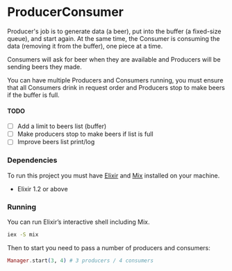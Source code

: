 # ProducerConsumer

Producer's job is to generate data (a beer), put into the buffer (a fixed-size queue), and start again. At the same time, the Consumer is consuming the data (removing it from the buffer), one piece at a time.

Consumers will ask for beer when they are available and Producers will be sending beers they made.

You can have multiple Producers and Consumers running, you must ensure that all Consumers drink in request order and Producers stop to make beers if the buffer is full.

#### TODO
- [ ] Add a limit to beers list (buffer)
- [ ] Make producers stop to make beers if list is full
- [ ] Improve beers list print/log

### Dependencies
To run this project you must have [Elixir](http://elixir-lang.org/install.html) and [Mix](http://elixir-lang.org/getting-started/mix-otp/introduction-to-mix.html) installed on your machine.

- Elixir 1.2 or above

### Running

You can run Elixir’s interactive shell including Mix.

```bash
iex -S mix
```

Then to start you need to pass a number of producers and consumers:

```elixir
Manager.start(3, 4) # 3 producers / 4 consumers
```
